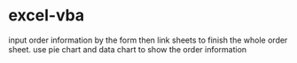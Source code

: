# excel-vba
 input order information by the  form then link sheets to finish the whole order sheet. use pie chart and data chart to show the order information
